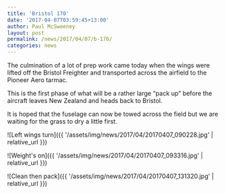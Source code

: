 ```yaml
---
title: 'Bristol 170'
date: '2017-04-07T03:59:45+13:00'
author: Paul McSweeney
layout: post
permalink: /news/2017/04/07/b-170/
categories: news
---
```


The culmination of a lot of prep work came today when the wings were lifted off the Bristol Freighter and transported across the airfield to the Pioneer Aero tarmac.

This is the first phase of what will be a rather large “pack up” before the aircraft leaves New Zealand and heads back to Bristol.

It is hoped that the fuselage can now be towed across the field but we are waiting for the grass to dry a little first.

![Left wings turn]({{ '/assets/img/news/2017/04/20170407_090228.jpg' | relative_url }})

![Weight's on]({{ '/assets/img/news/2017/04/20170407_093316.jpg' | relative_url }})

![Clean then pack]({{ '/assets/img/news/2017/04/20170407_131320.jpg' | relative_url }})
